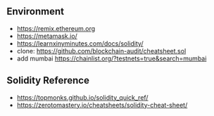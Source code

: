 
## Environment

* https://remix.ethereum.org
* https://metamask.io/
* https://learnxinyminutes.com/docs/solidity/
* clone: https://github.com/blockchain-audit/cheatsheet.sol
* add mumbai https://chainlist.org/?testnets=true&search=mumbai




## Solidity Reference

* https://topmonks.github.io/solidity_quick_ref/
* https://zerotomastery.io/cheatsheets/solidity-cheat-sheet/
